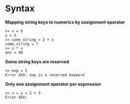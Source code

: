 # Syntax

**Mapping string keys to numerics by assignment operator**
```
>> x = 5
x = 5
>> some_string = 2 + x
some_string = 7
>> x * x
ans = 49
```

**Some string keys are reserved**
```
>> exp = 5
Error XXX: exp is a reserved keyword
```

**Only one assignment operator per expression**
```
>> x = y = 2 + 3
Error XXX: 
```